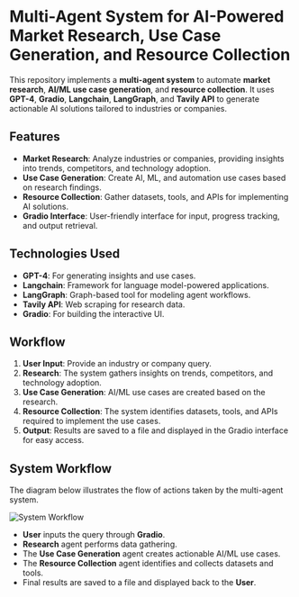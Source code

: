 # **Multi-Agent System for AI-Powered Market Research, Use Case Generation, and Resource Collection**

This repository implements a **multi-agent system** to automate **market research**, **AI/ML use case generation**, and **resource collection**. It uses **GPT-4**, **Gradio**, **Langchain**, **LangGraph**, and **Tavily API** to generate actionable AI solutions tailored to industries or companies.

## **Features**
- **Market Research**: Analyze industries or companies, providing insights into trends, competitors, and technology adoption.
- **Use Case Generation**: Create AI, ML, and automation use cases based on research findings.
- **Resource Collection**: Gather datasets, tools, and APIs for implementing AI solutions.
- **Gradio Interface**: User-friendly interface for input, progress tracking, and output retrieval.

## **Technologies Used**
- **GPT-4**: For generating insights and use cases.
- **Langchain**: Framework for language model-powered applications.
- **LangGraph**: Graph-based tool for modeling agent workflows.
- **Tavily API**: Web scraping for research data.
- **Gradio**: For building the interactive UI.

## **Workflow**
1. **User Input**: Provide an industry or company query.
2. **Research**: The system gathers insights on trends, competitors, and technology adoption.
3. **Use Case Generation**: AI/ML use cases are created based on the research.
4. **Resource Collection**: The system identifies datasets, tools, and APIs required to implement the use cases.
5. **Output**: Results are saved to a file and displayed in the Gradio interface for easy access.

## **System Workflow**

The diagram below illustrates the flow of actions taken by the multi-agent system. 

![System Workflow](data/codetoflow.png)

- **User** inputs the query through **Gradio**.
- **Research** agent performs data gathering.
- The **Use Case Generation** agent creates actionable AI/ML use cases.
- The **Resource Collection** agent identifies and collects datasets and tools.
- Final results are saved to a file and displayed back to the **User**.


